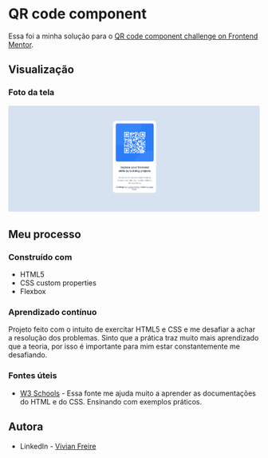 # QR code component

Essa foi a minha solução para o [QR code component challenge on Frontend Mentor](https://www.frontendmentor.io/challenges/qr-code-component-iux_sIO_H).


## Visualização

### Foto da tela

![](screenshot.png)


## Meu processo

### Construído com

- HTML5
- CSS custom properties
- Flexbox



### Aprendizado contínuo

Projeto feito com o intuito de exercitar HTML5 e CSS e me desafiar a achar a resolução dos problemas. Sinto que a prática traz muito mais aprendizado que a teoria, por isso é importante para mim estar constantemente me desafiando.


### Fontes úteis

- [W3 Schools](https://www.w3schools.com) - Essa fonte me ajuda muito a aprender as documentações do HTML e do CSS. Ensinando com exemplos práticos.


## Autora

- LinkedIn - [Vivian Freire](www.linkedin.com/in/vivian-gfreire)

